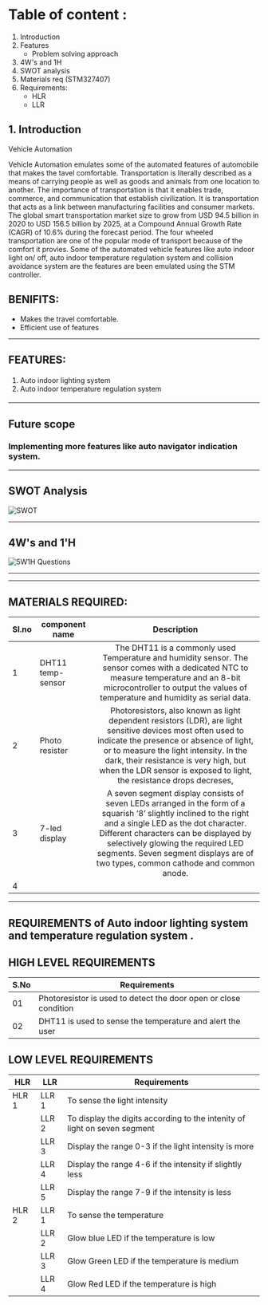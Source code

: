# Table of content : #

1.  Introduction 
2.  Features
    * Problem solving approach
3.  4W's and 1H
4.  SWOT analysis  
5.  Materials req (STM327407)
6.  Requirements:
     * HLR
     * LLR

## 1. Introduction

 Vehicle  Automation

Vehicle  Automation emulates some of the  automated features of automobile that makes the tavel comfortable.
Transportation is literally described as a means of carrying people as well as goods and animals from one location to another. The importance of transportation is that it enables trade, commerce, and communication that establish civilization. It is transportation that acts as a link between manufacturing facilities and consumer markets. The global smart transportation market size to grow from USD 94.5 billion in 2020 to USD 156.5 billion by 2025, at a Compound Annual Growth Rate (CAGR) of 10.6% during the forecast period. The four wheeled transportation are one of the popular mode of transport because of the comfort it provies. Some of the automated vehicle features like auto indoor light on/ off, auto indoor temperature regulation system and collision avoidance system are the features are been emulated using the STM controller. 
</p>



## BENIFITS: 
* Makes the travel comfortable.
* Efficient use of features


--------------------------------------------------------------------

## FEATURES: ##
####
1. Auto indoor lighting system
2. Auto indoor temperature regulation system 
####

--------------------------------------------------------------
## Future scope ##
### Implementing more features like auto navigator indication system. 



-------------------------------------------------------------------------------------------

## SWOT Analysis ##

![SWOT](https://user-images.githubusercontent.com/98831772/163202470-c2dd058c-6a47-4d42-bd81-6c992a6220fd.jpg)


  ------------------------------------------------------------------------



## 4W's and 1'H

![5W1H Questions](https://user-images.githubusercontent.com/98831772/163202727-b6cb9762-03c4-4390-abc3-3185e03c126e.jpg)


----------------------


--------------------------------
## MATERIALS  REQUIRED:
| Sl.no  | component name |Description|
|---- | -----| :----: |
|1|DHT11 temp-sensor|The DHT11 is a commonly used Temperature and humidity sensor. The sensor comes with a dedicated NTC to measure temperature and an 8-bit microcontroller to output the values of temperature and humidity as serial data.|
|2|Photo resister|Photoresistors, also known as light dependent resistors (LDR), are light sensitive devices most often used to indicate the presence or absence of light, or to measure the light intensity. In the dark, their resistance is very high,  but when the LDR sensor is exposed to light, the resistance drops decreses,|
|3|7-led display|A seven segment display consists of seven LEDs arranged in the form of a squarish ‘8’ slightly inclined to the right and a single LED as the dot character. Different characters can be displayed by selectively glowing the required LED segments. Seven segment displays are of two types, common cathode and common anode.|
|4||

-------------------------------------------------------------------------

## REQUIREMENTS  of Auto indoor lighting system and temperature regulation system .



## HIGH LEVEL REQUIREMENTS

|S.No| Requirements|
|----|-------------|
|01|Photoresistor is used to detect the door open or close condition|
|02|DHT11 is used to sense the temperature and alert the user |

## LOW LEVEL REQUIREMENTS

| HLR | LLR | Requirements |
| ---- | ----- | ---------- |
| HLR 1 | LLR 1 | To sense the light intensity |
|       | LLR 2 | To display the digits according to the intenity of light on seven segment |
|       | LLR 3 | Display the range 0-3 if the light intensity is more |
|       | LLR 4 | Display the range 4-6 if the intensity if slightly less |
|       | LLR 5 | Display the range 7-9 if the intensity is less |
| HLR 2 | LLR 1 | To sense the temperature |
|       | LLR 2 | Glow blue LED if the temperature is low |
|       | LLR 3 | Glow Green LED if the temperature is medium |
|       | LLR 4 | Glow Red LED if the temperature is high |
